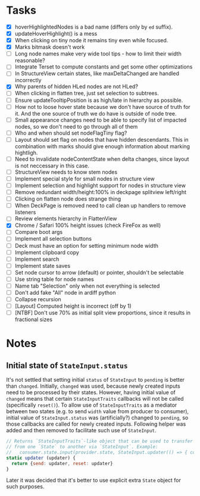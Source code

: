# Tasks

- [x] hoverHighlightedNodes is a bad name (differs only by `ed` suffix).
- [x] updateHoverHighlight() is a mess
- [x] When clicking on tiny node it remains tiny even while focused.
- [x] Marks bitmask doesn't work
- [ ] Long node names make very wide tool tips - how to limit their width reasonable?
- [ ] Integrate Terset to compute constants and get some other optimizations
- [ ] In StructureView certain states, like maxDeltaChanged are handled incorrectly
- [x] Why parents of hidden HLed nodes are not HLed?
- [ ] When clicking in flatten tree, just set selection to subtrees.
- [ ] Ensure updateTooltipPosition is as high/late in hierarchy as possible.
- [ ] How not to loose hover state because we don't have source of truth for it. And the one source of truth we do have is outside of node tree.
- [ ] Small appearance changes need to be able to specify list of impacted nodes, so we don't need to go through all of them
- [ ] Who and when should set nodeFlagTiny flag?
- [ ] Layout should set flag on nodes that have hidden descendants. This in combination with marks should give enough information about marking hightligh.
- [ ] Need to invalidate nodeContentState when delta changes, since layout is not neccessary in this case.
- [ ] StructureView needs to know stem nodes
- [ ] Implement special style for small nodes in structure view
- [ ] Implement selection and highlight support for nodes in structure view
- [ ] Remove redundant width/height:100% in deckpage splitview left/right
- [ ] Clicking on flatten node does strange thing
- [ ] When DeckPage is removed need to call clean up handlers to remove listeners
- [ ] Review elements hierarchy in FlattenView
- [x] Chrome / Safari 100% height issues (check FireFox as well)
- [ ] Compare boot args
- [ ] Implement all selection buttons
- [ ] Deck must have an option for setting minimum node width
- [ ] Implement clipboard copy
- [ ] Implement search
- [ ] Implement state saves
- [ ] Set node cursor to arrow (default) or pointer, shouldn't be selectable
- [ ] Use string table for node names
- [ ] Name tab "Selection" only when not everything is selected
- [ ] Don't add fake "All" node in ardiff python
- [ ] Collapse recursion
- [ ] [Layout] Computed height is incorrect (off by 1)
- [ ] [NTBF] Don't use 70% as initial split view proportions, since it results in fractional sizes

# Notes

## Initial state of `StateInput.status`

It's not settled that setting initial `status` of `StateInput` to `pending` is better than `changed`. Initially, `changed` was used, because newly created inputs need to be processed by their states. However, having initial value of `changed` means that certain `StateInputTraits` callbacks will not be called (specifically `reset()`). To allow use of `StateInputTraits` as a mediator between two states (e.g. to send `width` value from producer to consumer), initial value of `StateInput.status` was (artificially?) changed to `pending`, so those callbacks are called for newly created inputs. Following helper was added and then removed to facilitate such use of `StateInput`.

```javascript
// Returns `StateInputTraits`-like object that can be used to transfer information
// from one `State` to another via `StateInput`. Example:
//   consumer.state.input(provider.state, StateInput.updater(() => { consumer.value = provider.value }))
static updater (updater) {
  return {send: updater, reset: updater}
}
```

Later it was decided that it's better to use explicit extra `State` object for such purposes.